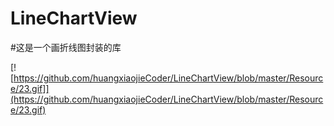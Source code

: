 # LineChartView

#这是一个画折线图封装的库




[![https://github.com/huangxiaojieCoder/LineChartView/blob/master/Resource/23.gif]](https://github.com/huangxiaojieCoder/LineChartView/blob/master/Resource/23.gif)



